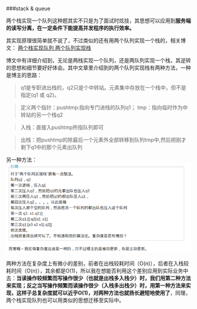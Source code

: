 ###stack & queue

两个栈实现一个队列这种题其实不只是为了面试时炫技，其思想可以应用到**服务端的读写分离，在一定条件下能提高并发程序的执行效率。**

其实现原理很简单就不说了，不过类似的还有用两个队列实现一个栈的，相关博文：
[两个栈实现队列 两个队列实现栈](http://www.cnblogs.com/kaituorensheng/archive/2013/03/02/2939690.html#3085316)

博文中有详细介绍到，无论是两栈实现一个队列，还是两队列实现一个栈，其逆转的思想和细节要好好体会。其中文章里介绍到的两个队列实现栈有两种方法，一种是博主的思路：
> q1是专职进出栈的，q2只是个中转站。元素集中存放在一个栈中，但不是指定(q1 或 q2)。

> 定义两个指针：pushtmp:指向专门进栈的队列q1； tmp：指向临时作为中转站的另一个栈q2

> 入栈：直接入pushtmp所指队列即可

> 出栈：把pushtmp的除最后一个元素外全部转移到队列tmp中,然后把刚才剩下q1中的那个元素出队列

另一种方法：
![](./queues2stack.png)

两种方法在复杂度上有微小的差别，前者在出栈较耗时间（O(n)），后者在入栈较耗时间（O(n)），其余都是O(1)，所以我在想能否利用这个差别应用到实际业务中去：**当读操作较频繁而写操作很少（也就是出栈多入栈少）时，我们用第二种方法来实现；反之当写操作频繁而读操作很少（入栈多出栈少）时，用第一种方法来实现，这样子总复杂度就可以近乎O(1)，对两种方法也就扬长避短地使用了**，同理，两个栈实现队列也可以用类似的思想迁移至实际中。